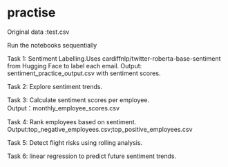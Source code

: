 # practise

Original data :test.csv

Run the notebooks sequentially

Task 1: Sentiment Labelling.Uses cardiffnlp/twitter-roberta-base-sentiment from Hugging Face to label each email.
  Output: sentiment_practice_output.csv with sentiment scores.

Task 2: Explore sentiment trends.
  
Task 3: Calculate sentiment scores per employee.  
  Output：monthly_employee_scores.csv
  
Task 4: Rank employees based on sentiment.
  Output:top_negative_employees.csv;top_positive_employees.csv
  
Task 5: Detect flight risks using rolling analysis.

Task 6: linear regression to predict future sentiment trends.
